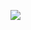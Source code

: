 



![](../script/uyan_note/res/img/%E6%88%AA%E5%B1%8F2022-05-25%20%E4%B8%8B%E5%8D%885.49.49-20220608203034963.png)

